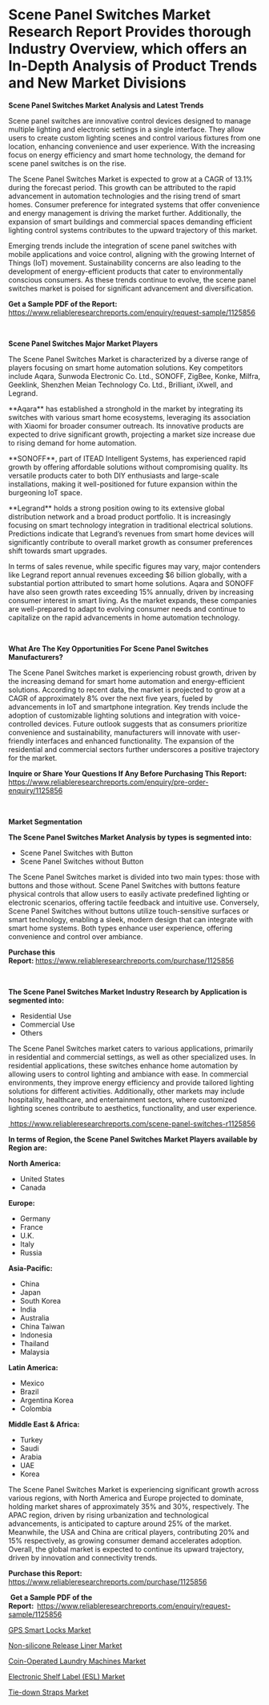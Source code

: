 <p><h1>Scene Panel Switches Market Research Report Provides thorough Industry Overview, which offers an In-Depth Analysis of Product Trends and New Market Divisions</h1></p><p><strong>Scene Panel Switches Market Analysis and Latest Trends</strong></p>
<p><p>Scene panel switches are innovative control devices designed to manage multiple lighting and electronic settings in a single interface. They allow users to create custom lighting scenes and control various fixtures from one location, enhancing convenience and user experience. With the increasing focus on energy efficiency and smart home technology, the demand for scene panel switches is on the rise.</p><p>The Scene Panel Switches Market is expected to grow at a CAGR of 13.1% during the forecast period. This growth can be attributed to the rapid advancement in automation technologies and the rising trend of smart homes. Consumer preference for integrated systems that offer convenience and energy management is driving the market further. Additionally, the expansion of smart buildings and commercial spaces demanding efficient lighting control systems contributes to the upward trajectory of this market.</p><p>Emerging trends include the integration of scene panel switches with mobile applications and voice control, aligning with the growing Internet of Things (IoT) movement. Sustainability concerns are also leading to the development of energy-efficient products that cater to environmentally conscious consumers. As these trends continue to evolve, the scene panel switches market is poised for significant advancement and diversification.</p></p>
<p><strong>Get a Sample PDF of the Report:&nbsp;</strong> <a href="https://www.reliableresearchreports.com/enquiry/request-sample/1125856?utm_campaign=13&utm_medium=2&utm_source=Github&utm_content=ia&utm_term=09022025&utm_id=scene-panel-switches">https://www.reliableresearchreports.com/enquiry/request-sample/1125856</a></p>
<p>&nbsp;</p>
<p><strong>Scene Panel Switches Major Market Players</strong></p>
<p><p>The Scene Panel Switches Market is characterized by a diverse range of players focusing on smart home automation solutions. Key competitors include Aqara, Sunwoda Electronic Co. Ltd., SONOFF, ZigBee, Konke, Milfra, Geeklink, Shenzhen Meian Technology Co. Ltd., Brilliant, iXwell, and Legrand.</p><p>**Aqara** has established a stronghold in the market by integrating its switches with various smart home ecosystems, leveraging its association with Xiaomi for broader consumer outreach. Its innovative products are expected to drive significant growth, projecting a market size increase due to rising demand for home automation.</p><p>**SONOFF**, part of ITEAD Intelligent Systems, has experienced rapid growth by offering affordable solutions without compromising quality. Its versatile products cater to both DIY enthusiasts and large-scale installations, making it well-positioned for future expansion within the burgeoning IoT space.</p><p>**Legrand** holds a strong position owing to its extensive global distribution network and a broad product portfolio. It is increasingly focusing on smart technology integration in traditional electrical solutions. Predictions indicate that Legrand’s revenues from smart home devices will significantly contribute to overall market growth as consumer preferences shift towards smart upgrades.</p><p>In terms of sales revenue, while specific figures may vary, major contenders like Legrand report annual revenues exceeding $6 billion globally, with a substantial portion attributed to smart home solutions. Aqara and SONOFF have also seen growth rates exceeding 15% annually, driven by increasing consumer interest in smart living. As the market expands, these companies are well-prepared to adapt to evolving consumer needs and continue to capitalize on the rapid advancements in home automation technology.</p></p>
<p>&nbsp;</p>
<p><strong>What Are The Key Opportunities For Scene Panel Switches Manufacturers?</strong></p>
<p><p>The Scene Panel Switches market is experiencing robust growth, driven by the increasing demand for smart home automation and energy-efficient solutions. According to recent data, the market is projected to grow at a CAGR of approximately 8% over the next five years, fueled by advancements in IoT and smartphone integration. Key trends include the adoption of customizable lighting solutions and integration with voice-controlled devices. Future outlook suggests that as consumers prioritize convenience and sustainability, manufacturers will innovate with user-friendly interfaces and enhanced functionality. The expansion of the residential and commercial sectors further underscores a positive trajectory for the market.</p></p>
<p><strong>Inquire or Share Your Questions If Any Before Purchasing This Report:</strong> <a href="https://www.reliableresearchreports.com/enquiry/pre-order-enquiry/1125856?utm_campaign=13&utm_medium=2&utm_source=Github&utm_content=ia&utm_term=09022025&utm_id=scene-panel-switches">https://www.reliableresearchreports.com/enquiry/pre-order-enquiry/1125856</a></p>
<p>&nbsp;</p>
<p><strong>Market Segmentation</strong></p>
<p><strong>The Scene Panel Switches Market Analysis by types is segmented into:</strong></p>
<p><ul><li>Scene Panel Switches with Button</li><li>Scene Panel Switches without Button</li></ul></p>
<p><p>The Scene Panel Switches market is divided into two main types: those with buttons and those without. Scene Panel Switches with buttons feature physical controls that allow users to easily activate predefined lighting or electronic scenarios, offering tactile feedback and intuitive use. Conversely, Scene Panel Switches without buttons utilize touch-sensitive surfaces or smart technology, enabling a sleek, modern design that can integrate with smart home systems. Both types enhance user experience, offering convenience and control over ambiance.</p></p>
<p><strong>Purchase this Report:&nbsp;</strong><a href="https://www.reliableresearchreports.com/purchase/1125856?utm_campaign=13&utm_medium=2&utm_source=Github&utm_content=ia&utm_term=09022025&utm_id=scene-panel-switches">https://www.reliableresearchreports.com/purchase/1125856</a></p>
<p>&nbsp;</p>
<p><strong>The Scene Panel Switches Market Industry Research by Application is segmented into:</strong></p>
<p><ul><li>Residential Use</li><li>Commercial Use</li><li>Others</li></ul></p>
<p><p>The Scene Panel Switches market caters to various applications, primarily in residential and commercial settings, as well as other specialized uses. In residential applications, these switches enhance home automation by allowing users to control lighting and ambiance with ease. In commercial environments, they improve energy efficiency and provide tailored lighting solutions for different activities. Additionally, other markets may include hospitality, healthcare, and entertainment sectors, where customized lighting scenes contribute to aesthetics, functionality, and user experience.</p></p>
<p><a href="https://www.reliableresearchreports.com/scene-panel-switches-r1125856?utm_campaign=13&utm_medium=2&utm_source=Github&utm_content=ia&utm_term=09022025&utm_id=scene-panel-switches">&nbsp;https://www.reliableresearchreports.com/scene-panel-switches-r1125856</a></p>
<p><strong>In terms of Region, the Scene Panel Switches Market Players available by Region are:</strong></p>
<p>
    <p> <strong> North America: </strong>
        <ul>
            <li>United States</li>
            <li>Canada</li>
        </ul>
        </p> 
    <p> <strong> Europe: </strong>
        <ul>
            <li>Germany</li>
            <li>France</li>
            <li>U.K.</li>
            <li>Italy</li>
            <li>Russia</li>
        </ul>
        </p> 
    <p> <strong> Asia-Pacific: </strong>
        <ul>
            <li>China</li>
            <li>Japan</li>
            <li>South Korea</li>
            <li>India</li>
            <li>Australia</li>
            <li>China Taiwan</li>
            <li>Indonesia</li>
            <li>Thailand</li>
            <li>Malaysia</li>
        </ul>
        </p> 
    <p> <strong> Latin America: </strong>
        <ul>
            <li>Mexico</li>
            <li>Brazil</li>
            <li>Argentina Korea</li>
            <li>Colombia</li>
        </ul>
        </p> 
    <p> <strong> Middle East & Africa: </strong>
        <ul>
            <li>Turkey</li>
            <li>Saudi</li>
            <li>Arabia</li>
            <li>UAE</li>
            <li>Korea</li>
        </ul>
    </p>
    </p>
<p><p>The Scene Panel Switches Market is experiencing significant growth across various regions, with North America and Europe projected to dominate, holding market shares of approximately 35% and 30%, respectively. The APAC region, driven by rising urbanization and technological advancements, is anticipated to capture around 25% of the market. Meanwhile, the USA and China are critical players, contributing 20% and 15% respectively, as growing consumer demand accelerates adoption. Overall, the global market is expected to continue its upward trajectory, driven by innovation and connectivity trends.</p></p>
<p><strong>Purchase this Report: </strong><a href="https://www.reliableresearchreports.com/purchase/1125856?utm_campaign=13&utm_medium=2&utm_source=Github&utm_content=ia&utm_term=09022025&utm_id=scene-panel-switches">https://www.reliableresearchreports.com/purchase/1125856</a></p>
<p>&nbsp;<strong>Get a Sample PDF of the Report:&nbsp;&nbsp;</strong><a href="https://www.reliableresearchreports.com/enquiry/request-sample/1125856?utm_campaign=13&utm_medium=2&utm_source=Github&utm_content=ia&utm_term=09022025&utm_id=scene-panel-switches">https://www.reliableresearchreports.com/enquiry/request-sample/1125856</a></p>
<p><strong></strong></p>
<p><p><a href="https://github.com/rushanday/Market-Research-Report-List-1/blob/main/gps-smart-locks-market.md?utm_campaign=13&utm_medium=2&utm_source=Github&utm_content=ia&utm_term=09022025&utm_id=scene-panel-switches">GPS Smart Locks Market</a></p><p><a href="https://github.com/katonmarti489/Market-Research-Report-List-1/blob/main/non-silicone-release-liner-market.md?utm_campaign=13&utm_medium=2&utm_source=Github&utm_content=ia&utm_term=09022025&utm_id=scene-panel-switches">Non-silicone Release Liner Market</a></p><p><a href="https://github.com/nemcemakoi/Market-Research-Report-List-1/blob/main/coin-operated-laundry-machines-market.md?utm_campaign=13&utm_medium=2&utm_source=Github&utm_content=ia&utm_term=09022025&utm_id=scene-panel-switches">Coin-Operated Laundry Machines Market</a></p><p><a href="https://github.com/sadithsondah72/Market-Research-Report-List-1/blob/main/electronic-shelf-label-esl-market.md?utm_campaign=13&utm_medium=2&utm_source=Github&utm_content=ia&utm_term=09022025&utm_id=scene-panel-switches">Electronic Shelf Label (ESL) Market</a></p><p><a href="https://github.com/mshiradeth/Market-Research-Report-List-1/blob/main/tie-down-straps-market.md?utm_campaign=13&utm_medium=2&utm_source=Github&utm_content=ia&utm_term=09022025&utm_id=scene-panel-switches">Tie-down Straps Market</a></p></p>